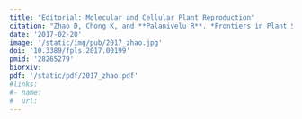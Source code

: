 ```yaml
---
title: "Editorial: Molecular and Cellular Plant Reproduction"
citation: "Zhao D, Chong K, and **Palanivelu R**. *Frontiers in Plant Science*. 2017."  
date: '2017-02-20'
image: '/static/img/pub/2017_zhao.jpg'
doi: '10.3389/fpls.2017.00199'
pmid: '28265279'
biorxiv:
pdf: '/static/pdf/2017_zhao.pdf'
#links:
#- name: 
#  url: 
---
```

